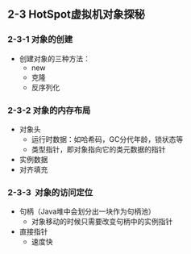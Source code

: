 ## 2-3 HotSpot虚拟机对象探秘

### 2-3-1 对象的创建

- 创建对象的三种方法：
  - new
  - 克隆
  - 反序列化

### 2-3-2 对象的内存布局

- 对象头
  - 运行时数据：如哈希码，GC分代年龄，锁状态等
  - 类型指针，即对象指向它的类元数据的指针
- 实例数据
- 对齐填充

### 2-3-3  对象的访问定位

- 句柄（Java堆中会划分出一块作为句柄池）
  - 对象移动的时候只需要改变句柄中的实例指针
- 直接指针
  - 速度快